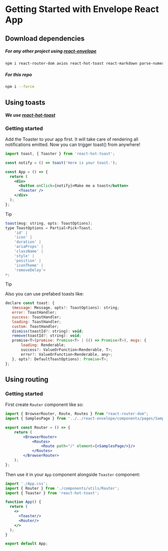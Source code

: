 # Getting Started with Envelope React App

## Download dependencies

##### For any other project using [react-envelope](https://github.com/aexra/react-envelope)
```bash
npm i react-router-dom axios react-hot-toast react-markdown parse-numeric-range remark-gfm remark-math rehype-raw rehype-katex rehype-highlight highlight.js
```

##### For this repo
```bash
npm i --force
```

## Using toasts
##### We use [react-hot-toast](https://react-hot-toast.com/)

### Getting started
Add the Toaster to your app first. It will take care of rendering all notifications emitted. Now you can trigger toast() from anywhere!

```jsx
import toast, { Toaster } from 'react-hot-toast';

const notify = () => toast('Here is your toast.');

const App = () => {
  return (
    <div>
      <button onClick={notify}>Make me a toast</button>
      <Toaster />
    </div>
  );
};
```

> [!TIP]
> ```jsx
> toast(msg: string, opts: ToastOptions);
> type ToastOptions = Partial<Pick<Toast, 
>     'id' | 
>     'icon' | 
>     'duration' | 
>     'ariaProps' | 
>     'className' | 
>     'style' | 
>     'position' | 
>     'iconTheme' | 
>     'removeDelay'>
>>;
> ```

> [!TIP]
> Also you can use prefabed toasts like:
> ```jsx
> declare const toast: {
>    (message: Message, opts?: ToastOptions): string;
>    error: ToastHandler;
>    success: ToastHandler;
>    loading: ToastHandler;
>    custom: ToastHandler;
>    dismiss(toastId?: string): void;
>    remove(toastId?: string): void;
>    promise<T>(promise: Promise<T> | (() => Promise<T>), msgs: {
>        loading: Renderable;
>        success?: ValueOrFunction<Renderable, T>;
>        error?: ValueOrFunction<Renderable, any>;
>    }, opts?: DefaultToastOptions): Promise<T>;
>};
> ```

## Using routing

### Getting started
First create `Router` component like so:
```jsx
import { BrowserRouter, Route, Routes } from "react-router-dom";
import { SamplesPage } from '../../react-envelope/components/pages/SamplesPage/SamplesPage';

export const Router = () => {
    return (
        <BrowserRouter>
            <Routes>
                <Route path="/" element={<SamplesPage/>}/>
            </Routes>
        </BrowserRouter>
    );
};
```

Then use it in your `App` component alongside `Toaster` component:

```jsx
import './App.css';
import { Router } from './components/utils/Router';
import { Toaster } from 'react-hot-toast';

function App() {
  return (
    <>
      <Toaster/>
      <Router/>
    </>
  );
}

export default App;

```